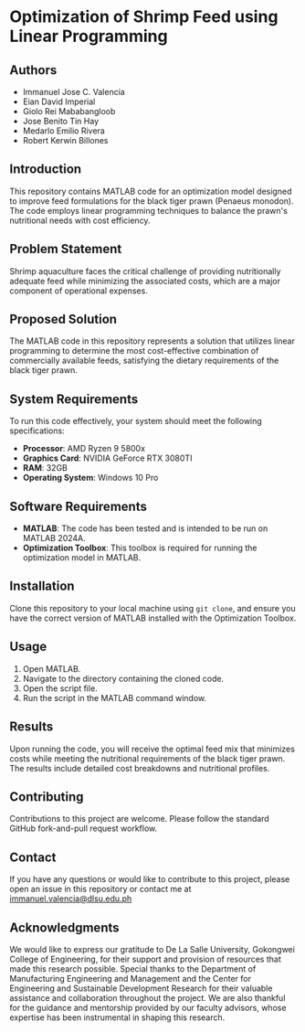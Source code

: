 # Optimization of Shrimp Feed using Linear Programming

## Authors
- Immanuel Jose C. Valencia
- Eian David Imperial
- Giolo Rei Mababangloob
- Jose Benito Tin Hay
- Medarlo Emilio Rivera
- Robert Kerwin Billones

## Introduction
This repository contains MATLAB code for an optimization model designed to improve feed formulations for the black tiger prawn (Penaeus monodon). The code employs linear programming techniques to balance the prawn's nutritional needs with cost efficiency.

## Problem Statement
Shrimp aquaculture faces the critical challenge of providing nutritionally adequate feed while minimizing the associated costs, which are a major component of operational expenses.

## Proposed Solution
The MATLAB code in this repository represents a solution that utilizes linear programming to determine the most cost-effective combination of commercially available feeds, satisfying the dietary requirements of the black tiger prawn.

## System Requirements
To run this code effectively, your system should meet the following specifications:
- **Processor**: AMD Ryzen 9 5800x
- **Graphics Card**: NVIDIA GeForce RTX 3080TI
- **RAM**: 32GB
- **Operating System**: Windows 10 Pro

## Software Requirements
- **MATLAB**: The code has been tested and is intended to be run on MATLAB 2024A.
- **Optimization Toolbox**: This toolbox is required for running the optimization model in MATLAB.

## Installation
Clone this repository to your local machine using `git clone`, and ensure you have the correct version of MATLAB installed with the Optimization Toolbox.

## Usage
1. Open MATLAB.
2. Navigate to the directory containing the cloned code.
3. Open the script file.
4. Run the script in the MATLAB command window.

## Results
Upon running the code, you will receive the optimal feed mix that minimizes costs while meeting the nutritional requirements of the black tiger prawn. The results include detailed cost breakdowns and nutritional profiles.

## Contributing
Contributions to this project are welcome. Please follow the standard GitHub fork-and-pull request workflow.

## Contact
If you have any questions or would like to contribute to this project, please open an issue in this repository or contact me at immanuel.valencia@dlsu.edu.ph

## Acknowledgments
We would like to express our gratitude to De La Salle University, Gokongwei College of Engineering, for their support and provision of resources that made this research possible. Special thanks to the Department of Manufacturing Engineering and Management and the Center for Engineering and Sustainable Development Research for their valuable assistance and collaboration throughout the project. We are also thankful for the guidance and mentorship provided by our faculty advisors, whose expertise has been instrumental in shaping this research. 
